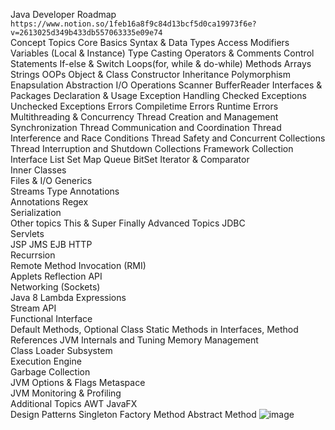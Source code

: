 Java Developer Roadmap		
`https://www.notion.so/1feb16a8f9c84d13bcf5d0ca19973f6e?v=2613025d349b433db557063335e09e74`		
Concept		Topics
Core	Basics	Syntax & Data Types
		Access  Modifiers
		Variables (Local & Instance)
		Type Casting
		Operators & Comments
	Control Statements	If-else & Switch
		Loops(for, while & do-while)
	Methods	
	Arrays	
	Strings	
	OOPs	Object & Class
		Constructor
		Inheritance
		Polymorphism
		Enapsulation
		Abstraction
	I/O Operations	Scanner
		BufferReader
	Interfaces & Packages	Declaration & Usage
	Exception Handling	Checked Exceptions
		Unchecked Exceptions
	Errors	Compiletime Errors
		Runtime Errors
	Multithreading & Concurrency	Thread Creation and Management
		Synchronization
		Thread Communication and Coordination
		Thread Interference and Race Conditions
		Thread Safety and Concurrent Collections
		Thread Interruption and Shutdown
	Collections Framework	Collection Interface
		List
		Set
		Map
		Queue
		BitSet
	Iterator & Comparator	
	Inner Classes	
	Files & I/O	
	Generics	
	Streams	
	Type Annotations	
	Annotations	
	Regex	
	Serialization	
	Other topics	This & Super
		Finally
Advanced Topics	JDBC	
	Servlets	
	JSP	
	JMS	
	EJB	
	HTTP	
	Recurrsion	
	Remote Method Invocation (RMI)	
	Applets	
	Reflection API	
	Networking (Sockets)	
Java 8	Lambda Expressions	
	Stream API	
	Functional Interface	
	Default Methods, Optional Class	
	Static Methods in Interfaces, Method References	
JVM Internals and Tuning	Memory Management	
	Class Loader Subsystem	
	Execution Engine	
	Garbage Collection	
	JVM Options & Flags	
	Metaspace	
	JVM Monitoring & Profiling	
Additional Topics	AWT	
	JavaFX	
	Design Patterns	Singleton
		Factory Method
		Abstract Method
![image](https://github.com/SravanKondeti/Java-Roadmap/assets/131296571/01bcbd7b-03a2-467d-ac69-d8a1c631c281)
